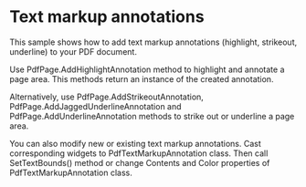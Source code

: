 # Text markup annotations
This sample shows how to add text markup annotations (highlight, strikeout, underline) to your PDF document.

Use PdfPage.AddHighlightAnnotation method to highlight and annotate a page area. This methods return an instance of the created annotation.

Alternatively, use PdfPage.AddStrikeoutAnnotation, PdfPage.AddJaggedUnderlineAnnotation and PdfPage.AddUnderlineAnnotation methods to strike out or underline a page area.

You can also modify new or existing text markup annotations. Cast corresponding widgets to PdfTextMarkupAnnotation class. Then call SetTextBounds() method or change Contents and Color properties of PdfTextMarkupAnnotation class.